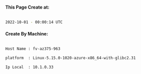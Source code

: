 
   
#### This Page Create at:

```bash

2022-10-01 - 00:00:14 UTC

```

#### Create By Machine:

```bash

Host Name : fv-az375-963

platform  : Linux-5.15.0-1020-azure-x86_64-with-glibc2.31

Ip Local  : 10.1.0.33

```

